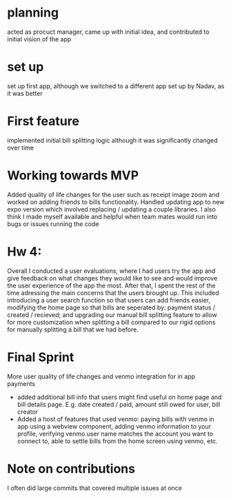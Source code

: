 # planning
acted as procuct manager, came up with initial idea, and contributed to initial vision of the app
# set up
set up first app, although we switched to a different app set up by Nadav, as it was better
# First feature
implemented initial bill splitting logic although it was significantly changed over time
# Working towards MVP 
Added quality of life changes for the user such as receipt image zoom and worked on adding friends to bills functionality. Handled updating app to new expo version which involved replacing / updating a couple libraries. I also think I made myself available and helpful when team mates would run into bugs or issues running the code
# Hw 4: 
Overall I conducted a user evaluations, where I had users try the app and give feedback on what changes they would like to see and would improve the user experience of the app the most. After that, I spent the rest of the time adressing the main concerns that the users brought up. This included introducing a user search function so that users can add friends easier, modifying the home page so that bills are seperated by: payment status / created / recieved; and upgrading our manual bill splitting feature to allow for more customization when splitting a bill compared to our rigid options for manually splitting a bill that we had before.
# Final Sprint
More user quality of life changes and venmo integration for in app payments
* added additional bill info that users might find useful on home page and bill details page. E.g. date created / paid, amount still owed for user, bill creator
* Added a host of features that used venmo: paying bills with venmo in app using a webview component, adding venmo information to your profile, verifying venmo user name matches the account you want to connect to, able to settle bills from the home screen using venmo, etc.

# Note on contributions
I often did large commits that covered multiple issues at once
  
